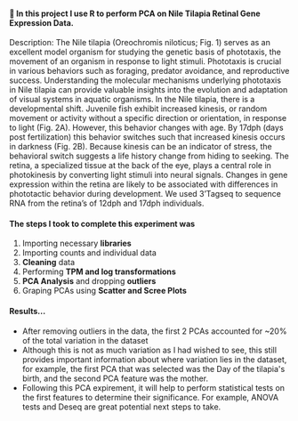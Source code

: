#### 💭 In this project I use R to perform PCA on Nile Tilapia Retinal Gene Expression Data.
Description:  The Nile tilapia (Oreochromis niloticus; Fig. 1) serves as an excellent model organism for studying the genetic basis of phototaxis, the movement of an organism in response to light stimuli. Phototaxis is crucial in various behaviors such as foraging, predator avoidance, and reproductive success. Understanding the molecular mechanisms underlying phototaxis in Nile tilapia can provide valuable insights into the evolution and adaptation of visual systems in aquatic organisms. In the Nile tilapia, there is a developmental shift. Juvenile fish exhibit increased kinesis, or random movement or activity without a specific direction or orientation, in response to light (Fig. 2A). However, this behavior changes with age. By 17dph (days post fertilization) this behavior switches such that increased kinesis occurs in darkness (Fig. 2B). Because kinesis can be an indicator of stress, the behavioral switch suggests a life history change from hiding to seeking. The retina, a specialized tissue at the back of the eye, plays a central role in photokinesis by converting light stimuli into neural signals. Changes in gene expression within the retina are likely to be associated with differences in phototactic behavior during development. We used 3’Tagseq to sequence RNA from the retina’s of 12dph and 17dph individuals. 
#### The steps I took to complete this experiment was 
1. Importing necessary **libraries**
2. Importing counts and individual data
3. **Cleaning** data
4. Performing **TPM and log transformations**
5. **PCA Analysis** and dropping **outliers**
6. Graping PCAs using **Scatter and Scree Plots**

#### **Results...**
- After removing outliers in the data, the first 2 PCAs accounted for ~20% of the total variation in the dataset
- Although this is not as much variation as I had wished to see, this still provides important information about where variation lies in the dataset, for example, the first PCA that was selected was the Day of the tilapia's birth, and the second PCA feature was the mother.
- Following this PCA expirement, it will help to perform statistical tests on the first features to determine their significance. For example, ANOVA tests and Deseq are great potential next steps to take.
